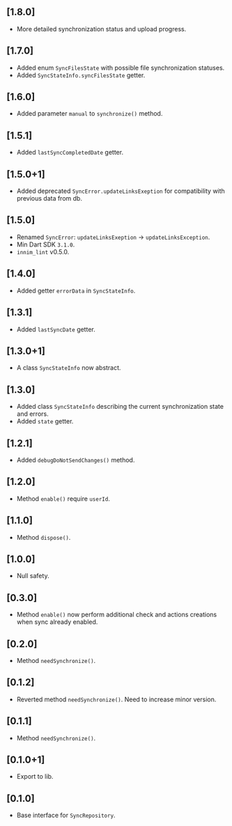 ## [1.8.0]

* More detailed synchronization status and upload progress.

## [1.7.0]

* Added enum `SyncFilesState` with possible file synchronization statuses.
* Added `SyncStateInfo.syncFilesState` getter.

## [1.6.0]

* Added parameter `manual` to `synchronize()` method.

## [1.5.1]

* Added `lastSyncCompletedDate` getter.

## [1.5.0+1]

* Added deprecated `SyncError.updateLinksExeption` for compatibility with previous data from db.

## [1.5.0]

* Renamed `SyncError`: `updateLinksExeption` -> `updateLinksException`.
* Min Dart SDK `3.1.0`.
* `innim_lint` v0.5.0.

## [1.4.0]

* Added getter `errorData` in `SyncStateInfo`.

## [1.3.1]

* Added `lastSyncDate` getter.

## [1.3.0+1]

* A class `SyncStateInfo` now abstract.

## [1.3.0]

* Added class `SyncStateInfo` describing the current synchronization state and errors.
* Added `state` getter.

## [1.2.1]

* Added `debugDoNotSendChanges()` method.

## [1.2.0]

* Method `enable()` require `userId`.

## [1.1.0]

* Method `dispose()`.

## [1.0.0]

* Null safety.

## [0.3.0]

* Method `enable()` now perform additional check and actions creations
when sync already enabled.

## [0.2.0]

* Method `needSynchronize()`.

## [0.1.2]

* Reverted method `needSynchronize()`. Need to increase minor version.

## [0.1.1]

* Method `needSynchronize()`.

## [0.1.0+1]

* Export to lib.

## [0.1.0]

* Base interface for `SyncRepository`.
